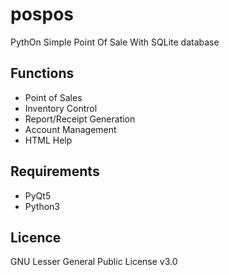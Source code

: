 # pospos
PythOn Simple Point Of Sale
With SQLite database

## Functions
* Point of Sales
* Inventory Control  
* Report/Receipt Generation  
* Account Management  
* HTML Help  

## Requirements
* PyQt5
* Python3

## Licence
GNU Lesser General Public License v3.0
